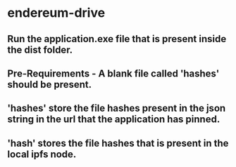# endereum-drive
## Run the application.exe file that is present inside the dist folder.
## Pre-Requirements - A blank file called 'hashes' should be present.
## 'hashes' store the file hashes present in the json string in the url that the application has pinned.
## 'hash' stores the file hashes that is present in the local ipfs node.
